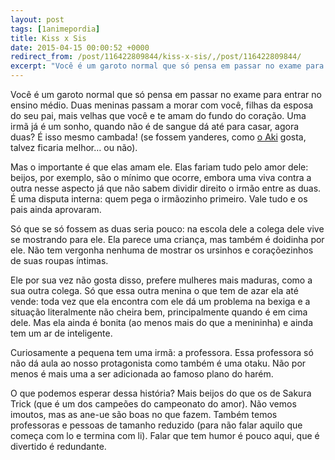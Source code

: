 ```yaml
---
layout: post
tags: [1animepordia]
title: Kiss x Sis
date: 2015-04-15 00:00:52 +0000
redirect_from: /post/116422809844/kiss-x-sis/,/post/116422809844/
excerpt: "Você é um garoto normal que só pensa em passar no exame para entrar no ensino médio. Duas meninas passam a morar com você, filhas da esposa do seu pai, mais velhas que você e te amam do fundo do coração. Uma irmã já é um sonho, quando não é de sangue dá até para casar, agora duas? É isso mesmo cambada! (se fossem yanderes, como <a href=\"http://myanimelist.net/character/105173/Tomoya_Aki\">o Aki</a> gosta, talvez ficaria melhor… ou não)."
---
```


Você é um garoto normal que só pensa em passar no exame para entrar no
ensino médio. Duas meninas passam a morar com você, filhas da esposa do
seu pai, mais velhas que você e te amam do fundo do coração. Uma irmã já
é um sonho, quando não é de sangue dá até para casar, agora duas? É isso
mesmo cambada! (se fossem yanderes, como [o
Aki](http://myanimelist.net/character/105173/Tomoya_Aki) gosta, talvez
ficaria melhor… ou não).

Mas o importante é que elas amam ele. Elas fariam tudo pelo amor dele:
beijos, por exemplo, são o mínimo que ocorre, embora uma viva contra a
outra nesse aspecto já que não sabem dividir direito o irmão entre as
duas. É uma disputa interna: quem pega o irmãozinho primeiro. Vale tudo
e os pais ainda aprovaram.

Só que se só fossem as duas seria pouco: na escola dele a colega dele
vive se mostrando para ele. Ela parece uma criança, mas também é
doidinha por ele. Não tem vergonha nenhuma de mostrar os ursinhos e
coraçõezinhos de suas roupas íntimas.

Ele por sua vez não gosta disso, prefere mulheres mais maduras, como a
sua outra colega. Só que essa outra menina o que tem de azar ela até
vende: toda vez que ela encontra com ele dá um problema na bexiga e a
situação literalmente não cheira bem, principalmente quando é em cima
dele. Mas ela ainda é bonita (ao menos mais do que a menininha) e ainda
tem um ar de inteligente.

Curiosamente a pequena tem uma irmã: a professora. Essa professora só
não dá aula ao nosso protagonista como também é uma otaku. Não por menos
é mais uma a ser adicionada ao famoso plano do harém.

O que podemos esperar dessa história? Mais beijos do que os de Sakura
Trick (que é um dos campeões do campeonato do amor). Não vemos imoutos,
mas as ane-ue são boas no que fazem. Também temos professoras e pessoas
de tamanho reduzido (para não falar aquilo que começa com lo e termina
com li). Falar que tem humor é pouco aqui, que é divertido é
redundante.


